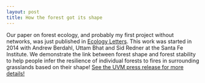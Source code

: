 ```yaml
---
layout: post
title: How the forest got its shape
---
```


Our paper on forest ecology, and probably my first project without networks, was just published in [Ecology Letters](https://onlinelibrary.wiley.com/doi/epdf/10.1111/ele.12942). This work was started in 2014 with Andrew Berdahl, Uttam Bhat and Sid Redner at the Santa Fe Institute. We demonstrate the link between forest shape and forest stability to help people infer the resilience of individual forests to fires in surrounding grasslands based on their shape! [See the UVM press release for more details!](https://www.uvm.edu/uvmnews/news/study-prevent-collapse-tropical-forests-protect-their-shape)
